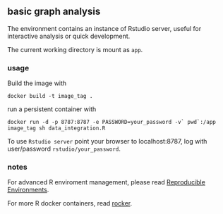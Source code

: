 ## basic graph analysis 

The environment contains an instance of Rstudio server, useful for interactive analysis or quick development.  

The current working directory is mount as `app`.


### usage

Build the image with  

```
docker build -t image_tag .
```
run a persistent container with  
 
```
docker run -d -p 8787:8787 -e PASSWORD=your_password -v` pwd`:/app image_tag sh data_integration.R
```

To use `Rstudio server` point your browser to localhost:8787, log with user/password `rstudio/your_password`.


### notes

For advanced R enviroment management, please read [Reproducible Environments](https://environments.rstudio.com/).

For more R docker containers, read [rocker](https://www.rocker-project.org/).


